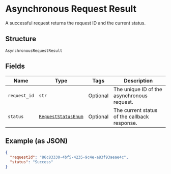 
# Asynchronous Request Result

A successful request returns the request ID and the current status.

## Structure

`AsynchronousRequestResult`

## Fields

| Name | Type | Tags | Description |
|  --- | --- | --- | --- |
| `request_id` | `str` | Optional | The unique ID of the asynchronous request. |
| `status` | [`RequestStatusEnum`](../../doc/models/request-status-enum.md) | Optional | The current status of the callback response. |

## Example (as JSON)

```json
{
  "requestId": "86c83330-4bf5-4235-9c4e-a83f93aeae4c",
  "status": "Success"
}
```

